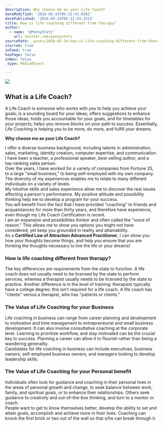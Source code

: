 ```yaml
---
description: Why choose me as your Life Coach?
dateModified: '2016-05-24T05:31:43.028Z'
datePublished: '2016-05-24T05:31:43.251Z'
title: How is life coaching different from therapy?
author:
  - name: '@PennyStetz'
    url: twitter.com/pennystetz
sourcePath: _posts/2016-05-24-how-is-life-coaching-different-from-therapy.md
starred: true
inFeed: true
hasPage: false
inNav: false
_type: MediaObject

---
```

<article style=""><img src="https://the-grid-user-content.s3-us-west-2.amazonaws.com/556d23ad-a603-497e-bc42-ef00e8498c46.jpg" /><h1>What is a Life Coach?</h1><p>A Life Coach is someone who works with you to help you achieve your goals; is a sounding board for your ideas; offers suggestions to enhance those ideas; holds you accountable for your goals, and for timetables for your projects; helps you remove blocks on your path to success. Essentially, Life Coaching is helping you to be more, do more, and fulfill your dreams. </p></article>

**Why choose me as your Life Coach?**

I offer a diverse business background, including talents in administration, sales, marketing, identity creation, computer expertise, and communication. I have been a teacher, a professional speaker, best-selling author, and a top-ranking sales person.   
Over the years, I have worked for a variety of companies from Fortune 25, to a large "small business," to being self-employed with my own company.  
The diversity of my experiences enables me to relate to many different individuals on a variety of levels.   
My intuitive skills and sales experience allow me to discover the real issues affecting a person's performance. My positive attitude and possibility thinking help me to develop a program for your success.  
You will benefit from the fact that I have provided "coaching" to friends and acquaintances for more than thirty years, and therefore have experience, even though my Life Coach Certification is recent.   
I am an expansion and possibilities thinker and often called the "voice of reason." This allows me to show you options you might not have considered, yet keep you grounded in reality and attainability.  
As a **Certified Law of Attraction Advanced Practitioner**, I can show you how your thoughts become things, and help you ensure that you are thinking the thoughts necessary to live the life or your dreams!

### **How is life coaching different from therapy?**

The key differences are requirements from the state to function. A life coach does not usually need to be licensed by the state to perform services, whereas a therapist usually needs to be licensed by the state to practice. Another difference is in the level of training: therapists typically have a college degree; this isn't required for a life coach. A life coach has "clients" versus a therapist, who has "patients or clients."

### **The Value of Life Coaching for your Business**

Life coaching in business can range from career planning and development to motivation and time management to entrepreneurial and small business development. It can also involve consultative coaching at the corporate level. Learning to prioritize workflow, and stay motivated can be the crucial key to success. Planning a career can allow it to flourish rather than being a wandering generality.  
Candidates for life coaching in business can include executives, business owners, self-employed business owners, and managers looking to develop leadership skills.

### **The Value of Life Coaching for your Personal benefit**

Individuals often look for guidance and coaching in their personal lives in the areas of personal growth and change, to seek balance between work, family, and spiritual goals, or to enhance their relationships. Others seek guidance to creativity and out-of-the-box thinking, and turn to a mentor or coach.  
People want to get to know themselves better, develop the ability to set and attain goals, accomplish and achieve more in their lives. Coaching can knock the first brick or two out of the wall so that s/he can break through it.